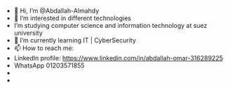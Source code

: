 - 👋 Hi, I’m @Abdallah-Almahdy
- 👀 I’m interested in different technologies
- I’m studying computer science and information technology at suez university
- 🌱 I’m currently learning IT | CyberSecurity 
- 📫 How to reach me:
-  LinkedIn profile: https://www.linkedin.com/in/abdallah-omar-316289225
-  WhatsApp 01203571855
-  
-  

<!---
Abdallah-Almahdy/Abdallah-Almahdy is a ✨ special ✨ repository because its `README.md` (this file) appears on your GitHub profile.
You can click the Preview link to take a look at your changes.
--->
